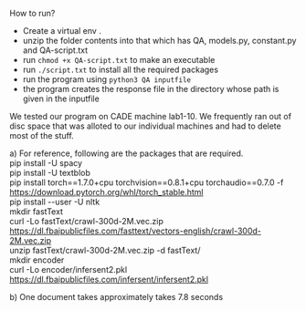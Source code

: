 How to run?
- Create a virtual env . 
- unzip the folder contents into that which has QA, models.py, constant.py and QA-script.txt
- run `chmod +x QA-script.txt` to make an executable
- run `./script.txt` to install all the required packages
- run the program using `python3 QA inputfile`
- the program creates the response file in the directory whose path is given in the inputfile

We tested our program on CADE machine lab1-10.
We frequently ran out of disc space that was alloted to our individual machines and had to delete most of the stuff.

a) For reference, following are the packages that are required. <br/>
pip install -U spacy <br/>
pip install -U textblob <br/>
pip install torch==1.7.0+cpu torchvision==0.8.1+cpu torchaudio==0.7.0 -f https://download.pytorch.org/whl/torch_stable.html <br/>
pip install --user -U nltk <br/>
mkdir fastText <br/>
curl -Lo fastText/crawl-300d-2M.vec.zip https://dl.fbaipublicfiles.com/fasttext/vectors-english/crawl-300d-2M.vec.zip <br/>
unzip fastText/crawl-300d-2M.vec.zip -d fastText/ <br/>
mkdir encoder <br/>
curl -Lo encoder/infersent2.pkl https://dl.fbaipublicfiles.com/infersent/infersent2.pkl <br/>

b) One document takes approximately takes 7.8 seconds <br/>
